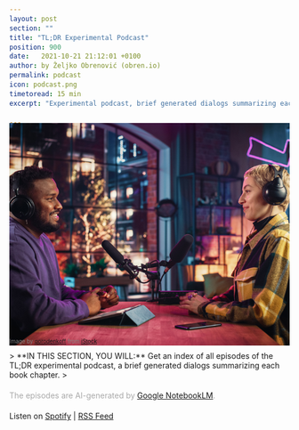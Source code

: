 ```yaml
---
layout: post
section: ""
title: "TL;DR Experimental Podcast"
position: 900
date:   2021-10-21 21:12:01 +0100
author: by Željko Obrenović (obren.io)
permalink: podcast
icon: podcast.png
timetoread: 15 min
excerpt: "Experimental podcast, brief generated dialogs summarizing each book chapter. The episodes are AI-generated by Google NotebookLM."

---
```

<img style="margin-top: -20px; width: 100%; height: 400px; object-fit: cover" src="assets/images/istock/iStock-1409652094.jpg">
<div style="font-size: 70%; margin-top: -16px; color: grey; margin-bottom: 12px">
Image by <a target="_blank" href="https://www.istockphoto.com/en/portfolio/gorodenkoff">gorodenkoff</a> from <a target="_blank" href="https://www.istockphoto.com/">iStock</a>
</div>
> **IN THIS SECTION, YOU WILL:** Get an index of all episodes of the TL;DR experimental podcast, a brief generated dialogs summarizing each book chapter.
>

<style>
 .quote {
     border-left: 8px solid #d9ead3;
     padding-left: 36px;
     margin-top: 30px;
     margin-bottom: 40px;
     font-size: 130%;
     font-style: normal;
     color:#888;
 }
    @media only screen and (max-width: 768px) {
        [class= "quote"] {
            display: none;
        }
    }
h2 {
  margin-top: 40px;
}
h3 {
  margin-top: 40px;
}
.title {
  font-size: 120%;
}
.subtitle {
  font-size: 100%;
  color: grey;
}
</style>
<script>
    const podcasts = [
        {   
            title: "Pre-Seasons: Digging Into the Why",
            episodes:[ 
                {
                    title: "Introduction",
                    subtitle: "A summary of the <a href='intro'>introduction</a> chapter.",
                    file: "intro.mp3",
                    spotify: "https://open.spotify.com/episode/5SSpNetZevRe4h0NCig9cJ?si=03cdce5ef5094958",
                    notebooklm: "https://notebooklm.google.com/notebook/9f3e8678-91a4-42e3-bcbc-d50b2190132b/audio"
                },
                {
                    title: "Context & Goals",
                    subtitle: "Summary of the <a href='context'>context</a> and <a href='goals'>goals</a> chapters.",
                    file: "context-and-goals.mp3",
                    spotify: "https://open.spotify.com/episode/6zqsjQMnHMU6W06V4o2w9q?si=9e71085abda64e8b",
                    notebooklm: "https://notebooklm.google.com/notebook/ecdd13d1-bc07-4381-8dc8-2ad4388989a4/audio" 
                }
            ]
        },
        {   
            title: "Season 1: The Framework",
            episodes:[ 
                {
                    title: "Grounded Architecture Framework Overview",
                    subtitle: "A summary of the <a href='grounded-architecture'>Grounded Architecture Framework</a> chapter.",
                    file: "framework.mp3",
                    notebooklm: "https://notebooklm.google.com/notebook/5465acf5-c410-47bb-bc53-4f7f6ea8153d/audio",
                    spotify: "https://open.spotify.com/episode/067kXwqPb3DMe4pNYMTDvv?si=5cdfae54d97c42aa"
                },
                {
                    title: "Lightweight Architectural Analytics",
                    subtitle: "Summary of the <a href='analytics'>Lightweight Architectural Analytics</a> chapter.",
                    notebooklm: "https://notebooklm.google.com/notebook/0631d3e5-c779-4145-ab20-167150d20415/audio",
                    file: "analytics.mp3",
                    spotify: "https://open.spotify.com/episode/00DKKmGoLhditLNCvbHTBW?si=31c33a1d8c4e4fef"
                },
                {
                    title: "Collaborative Networks",
                    subtitle: "Summary of the <a href='people'>Collaborative Networks</a> chapter.",
                    notebooklm: "https://notebooklm.google.com/notebook/bcbf5980-925d-4f16-97f8-55a9291324e6/audio",
                    file: "people.mp3",
                    spotify: "https://open.spotify.com/episode/0CrTzVSl9QNfFSi92QgHpn?si=200873a5ba174bf2"
                },
                {
                    title: "Operating Model: General Principles",
                    subtitle: "Summary of the <a href='operating-model'>Operating Model: General Principles</a> chapter.",
                    notebooklm: "https://notebooklm.google.com/notebook/4d8e9eed-e5be-4de9-ad8f-b3eb41a8d168/audio",
                    file: "operating-model.mp3",
                    spotify: "https://open.spotify.com/episode/5h48h1zmrMHCKIdvKvrWjK?si=96e10bef94c143c7"
                },
                {
                    title: "Cooperation-Based Operating Model: Six Simple Rules",
                    subtitle: "Summary of the <a href='six-simple-rules'>Six Simple Rules</a> chapter.",
                    notebooklm: "https://notebooklm.google.com/notebook/6600f5da-8ecf-41e3-8e0c-4b603193edfc/audio",
                    file: "six-simple-rules.mp3",
                    spotify: "https://open.spotify.com/episode/3w1SxajFCOgJ80oIdubQE7?si=8028da4b439d4fe9"
                },
                {
                    title: "Operating Model: Nudge, Taxation, Mandates",
                    subtitle: "Summary of the <a href='governance'>Nudge, Taxation, Mandates</a> chapter.",
                    notebooklm: "https://notebooklm.google.com/notebook/d0753e7c-53b6-44f2-8a42-88d19bea20e5/audio",
                    file: "governance.mp3",
                    spotify: "https://open.spotify.com/episode/2UTAYFVJoWRmvX5CvJsJST?si=83969e560b6c4886"
                },
                {
                    title: "Transforming Organizations with Grounded Architecture",
                    subtitle: "Summary of the <a href='transforming'>Transforming Organizations with Grounded Architecture</a> chapter.",
                    notebooklm: "https://notebooklm.google.com/notebook/ac5ec316-146e-4d3f-88ba-c3bb8c6a8cbc/audio",
                    file: "transforming.mp3",
                    spotify: "https://open.spotify.com/episode/2Z7tUlCP5BGGQzljXtW6Tf?si=6a9188d95e184d95"
                }
            ]
        }
    ];
</script>
<div style="margin-bottom: 20px; margin-top: 20px; color: darkgrey">
The episodes are AI-generated by <a href="https://notebooklm.google.com/" target="_blank">Google NotebookLM</a>.
</div>

<div>
Listen on <a target="_blank" href="https://open.spotify.com/show/7lZFRV61H4oQ4uhHKZS4jI?si=QUCndprIQ7e6W-LuYHWqng">Spotify</a> | <a target="_blank" href="https://anchor.fm/s/10432fed8/podcast/rss">RSS Feed</a>
</div>

<div id="content"></div>

<script>
    let html = '';
    podcasts.forEach(podcast => {
        html += '<h3>' + podcast.title + '</h3>';
        html += '<table>';
        podcast.episodes.forEach(episode => {
            html += '<tr>';
            html += '<td style="width: 100px"><img style="width: 100px" src="assets/icons/podcast.png"></td>';
            html += '<td style="padding-bottom: 0">';
            html += '<div class="title"><span style="background-color: ">TL;DR: <b>' + episode.title + '</b></span></div>';
            html += '<div class="subtitle">' + episode.subtitle + '</div>';
            html += '<figure style="margin-top: 20px; margin-left: -4px">';
            html += '<audio controls src="/assets/podcast/' + episode.file + '"></audio>';
            html += '<a href="/assets/podcast/' + episode.file + '"><img src="assets/icons/download.png" title="download" style="vertical-align: top; width: 24px; padding-top: 14px; padding-left: 22px"></a>';
            html += '<a href="' + episode.notebooklm + '"><img src="assets/icons/notebooklm.png" title="NotebookLM" style="vertical-align: top; width: 34px; padding-top: 10px; padding-left: 12px"></a>';
            if (episode.spotify) {
                html += '<a href="' + episode.spotify + '" style="margin: 0; margin-left: 16px; ">';
                html += '<img style="padding: 0; margin: 0; padding-top: 10px; width: 33px; vertical-align: top" title="Listen on Spotify" src="assets/icons/spotify.png">';
                html += '</a>';
            }
            html += '</figure>';
            html += '</td>';
            html += '</tr>';
        });
        html += '</table>';
    });
    document.getElementById('content').innerHTML = html;
</script>
